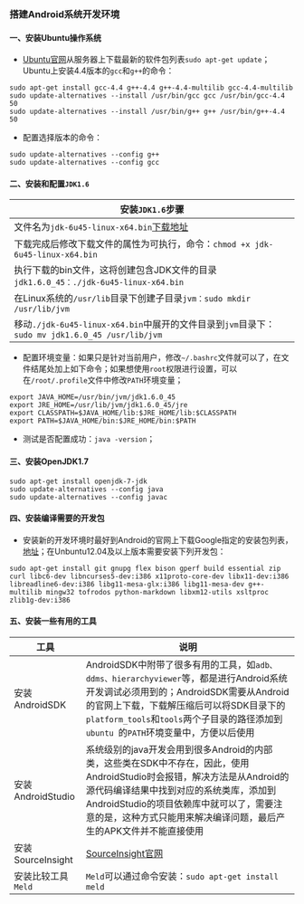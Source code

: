 ### 搭建Android系统开发环境
#### 一、安装Ubuntu操作系统
+ [Ubuntu官网](http://www.ubuntu.org)从服务器上下载最新的软件包列表`sudo apt-get update`；Ubuntu上安装4.4版本的`gcc`和`g++`的命令：

```
sudo apt-get install gcc-4.4 g++-4.4 g++-4.4-multilib gcc-4.4-multilib
sudo update-alternatives --install /usr/bin/gcc gcc /usr/bin/gcc-4.4 50
sudo update-alternatives --install /usr/bin/g++ g++ /usr/bin/g++-4.4 50
```
+ 配置选择版本的命令：
```
sudo update-alternatives --config g++
sudo update-alternatives --config gcc
```
#### 二、安装和配置`JDK1.6`

|安装`JDK1.6`步骤|
|------|
|文件名为`jdk-6u45-linux-x64.bin`[下载地址](http://www.oracle.com/technetwork/java/javase/downloads/java-archive-downloads-javase6-419409.html#jdk-6u45-oth-JPR)|
|下载完成后修改下载文件的属性为可执行，命令：`chmod +x jdk-6u45-linux-x64.bin`|
|执行下载的bin文件，这将创建包含JDK文件的目录`jdk1.6.0_45：./jdk-6u45-linux-x64.bin`|
|在Linux系统的`/usr/lib`目录下创建子目录`jvm：sudo mkdir /usr/lib/jvm`|
|移动`./jdk-6u45-linux-x64.bin`中展开的文件目录到`jvm`目录下：`sudo mv jdk1.6.0_45 /usr/lib/jvm`|

+ 配置环境变量：如果只是针对当前用户，修改`~/.bashrc`文件就可以了，在文件结尾处加上如下命令；如果想使用`root`权限进行设置，可以在`/root/.profile`文件中修改`PATH`环境变量；

```
export JAVA_HOME=/usr/bin/jvm/jdk1.6.0_45
export JRE_HOME=/usr/lib/jvm/jdk1.6.0_45/jre
export CLASSPATH=$JAVA_HOME/lib:$JRE_HOME/lib:$CLASSPATH
export PATH=$JAVA_HOME/bin:$JRE_HOME/bin:$PATH
```
+ 测试是否配置成功：`java -version`；
#### 三、安装OpenJDK1.7

```
sudo apt-get install openjdk-7-jdk
sudo update-alternatives --config java
sudo update-alternatives --config javac
```
#### 四、安装编译需要的开发包
+ 安装新的开发环境时最好到Android的官网上下载Google指定的安装包列表，[地址](http://source.android.com/source/initializing.html)；在Unbuntu12.04及以上版本需要安装下列开发包：

```
sudo apt-get install git gnupg flex bison gperf build essential zip curl libc6-dev libncurses5-dev:i386 x11proto-core-dev libx11-dev:i386 libreadline6-dev:i386 libg11-mesa-glx:i386 libg11-mesa-dev g++-multilib mingw32 tofrodos python-markdown libxm12-utils xsltproc zlib1g-dev:i386
```
#### 五、安装一些有用的工具

|工具|说明|
|------|------|
|安装AndroidSDK|AndroidSDK中附带了很多有用的工具，如`adb、ddms、hierarchyviewer`等，都是进行Android系统开发调试必须用到的；AndroidSDK需要从Android的官网上下载，下载解压缩后可以将SDK目录下的`platform_tools`和`tools`两个子目录的路径添加到`ubuntu `的`PATH`环境变量中，方便以后使用|
|安装AndroidStudio|系统级别的java开发会用到很多Android的内部类，这些类在SDK中不存在，因此，使用AndroidStudio时会报错，解决方法是从Android的源代码编译结果中找到对应的系统类库，添加到AndroidStudio的项目依赖库中就可以了，需要注意的是，这种方式只能用来解决编译问题，最后产生的APK文件并不能直接使用|
|安装SourceInsight|[SourceInsight官网](http://www.sourceinsight.com)|
|安装比较工具`Meld`|`Meld`可以通过命令安装：`sudo apt-get install meld`|

